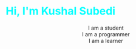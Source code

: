 </style>
<body bg-color="black">
<h1 style="color: cyan">Hi, I'm Kushal Subedi</h1>
<center>
<ul>
 I am a student <br>
 I am a programmer <br>
 I am a learner <br>
</ul>

</body>
</center>
